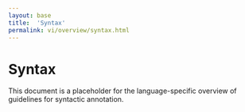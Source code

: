 ```yaml
---
layout: base
title:  'Syntax'
permalink: vi/overview/syntax.html
---
```


# Syntax

This document is a placeholder for the language-specific overview of
guidelines for syntactic annotation.
